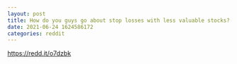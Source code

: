```yaml
--- 
layout: post 
title: How do you guys go about stop losses with less valuable stocks? 
date: 2021-06-24 1624586172 
categories: reddit 
--- 
```

https://redd.it/o7dzbk
